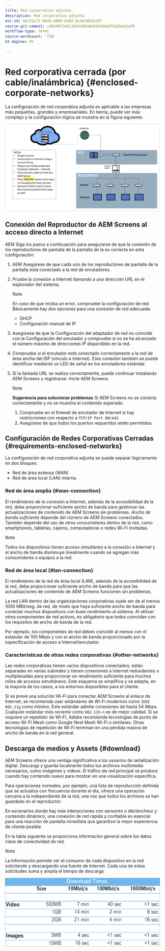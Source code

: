 ```yaml
---
title: Red corporativa adjunta
description: Red corporativa adjunta
exl-id: b8c52e72-86da-4089-ba02-0c643862419f
source-git-commit: ce8340f24d116b4268a6ed15dd4e9f626bad1ef6
workflow-type: tm+mt
source-wordcount: '710'
ht-degree: 0%

---
```


# Red corporativa cerrada (por cable/inalámbrica) {#enclosed-corporate-networks}

La configuración de red corporativa adjunta es aplicable a las empresas más pequeñas, grandes y empresariales. En teoría, puede ser más complejo y la configuración lógica se muestra en la figura siguiente.

![](/help/using/assets/enclosed-network-1.png)


## Conexión del Reproductor de AEM Screens al acceso directo a Internet

AEM Siga los pasos a continuación para asegurarse de que la conexión de los reproductores de pantalla de la pantalla de la es correcta en esta configuración:

1. AEM Asegúrese de que cada uno de los reproductores de pantalla de la pantalla está conectado a la red de enrutadores.
1. Pruebe la conexión a Internet llamando a una dirección URL en el explorador del sistema.

   >[!NOTE]
   >En caso de que reciba un error, compruebe la configuración de red. Básicamente hay dos opciones para una conexión de red adecuada:
   >* DHCP
   >* Configuración manual de IP

1. Asegúrese de que la Configuración del adaptador de red no coincide con la Configuración del enrutador y compruebe si no se ha alcanzado el número máximo de direcciones IP disponibles en la red.

1. Compruebe si el enrutador está conectado correctamente a la red de área ancha del ISP (vínculo a Internet). Esta conexión también se puede identificar mediante un LED de señal en los enrutadores estándar.
1. Si la llamada URL se realiza correctamente, puede continuar instalando AEM Screens y registrarse. Inicie AEM Screens.

   >[!NOTE]
   >**Sugerencia para solucionar problemas**
   >Si AEM Screens no se conecta correctamente y no se muestra el contenido esperado:
   >
   >1. Compruebe en el firewall de enrutador de Internet si hay restricciones con respecto a `TCP/IP Port 80/443`.
   >1. Asegúrese de que todos los puertos requeridos estén permitidos.

## Configuración de Redes Corporativas Cerradas {#requirements-enclosed-networks}

La configuración de red corporativa adjunta se puede separar lógicamente en dos bloques:

* Red de área extensa (WAN)
* Red de área local (LAN) interna.

### Red de área amplia {#wan-connection}

El rendimiento de la conexión a Internet, además de la accesibilidad de la red, debe proporcionar suficiente ancho de banda para gestionar las actualizaciones de contenido de AEM Screens sin problemas.
*Ancho de banda suficiente* depende del número de AEM Screens conectados. También depende del uso de otros consumidores dentro de la red, como smartphones, tabletas, cajeros, computadoras o redes Wi-Fi invitadas.

>[!NOTE]
>
>Todos los dispositivos tienen acceso simultáneo a la conexión a Internet y el ancho de banda disminuye linealmente cuando se agregan más consumidores o equipos a la red.

### Red de área local {#lan-connection}

El rendimiento de la red de área local (LAN), además de la accesibilidad de la red, debe proporcionar suficiente ancho de banda para que las actualizaciones de contenido de AEM Screens funcionen sin problemas.

La red LAN dentro de las organizaciones corporativas suele ser de al menos 1000 MBit/seg. de red, de modo que haya suficiente ancho de banda para conectar muchos dispositivos con buen rendimiento al sistema. Al utilizar otros componentes de red activos, es obligatorio que todos coincidan con los requisitos de ancho de banda de la red.

Por ejemplo, los componentes de red deben coincidir al menos con el estándar de 100 Mbps y con el ancho de banda proporcionado por la especificación de acceso a Internet/enrutador.

### Características de otras redes corporativas {#other-networks}

Las redes corporativas tienen varios dispositivos conectados, están separadas en varias subredes y tienen conexiones a Internet redundantes o multiplexadas para proporcionar un rendimiento suficiente para muchos miles de accesos simultáneos.
Este esquema se simplifica y se adapta, en la mayoría de los casos, a los entornos disponibles para el cliente.

Si se prevé una solución Wi-Fi para conectar AEM Screens al enlace de Internet, se recomienda usar estándares de Wi-Fi modernos como `IEEE 802.11g` como mínimo. Este estándar admite conexiones de hasta 54 Mbps. Cualquier estándar *más reciente* como `802.11h-n` es de mejor calidad. Si se requiere un repetidor de Wi-Fi, Adobe recomienda tecnologías de punto de acceso Wi-Fi Mesh como Google Nest Mesh Wi-Fi o similares.
Otras tecnologías de repetición de Wi-Fi terminan en una pérdida masiva de ancho de banda en la red general.

## Descarga de medios y Assets {#download}

AEM Screens ofrece una ventaja significativa a los usuarios de señalización digital. Descarga y guarda localmente todos los archivos multimedia necesarios, como imágenes y vídeos. El tráfico de red principal se produce cuando hay contenido nuevo para mostrar en una visualización específica.

Para operaciones normales, por ejemplo, una lista de reproducción definida que se actualiza con frecuencia durante el día, ofrece una operación cercana a la independiente de la red, una vez que todos los archivos se han guardado en el reproductor.

En escenarios donde hay más interacciones con sensores o déclencheur y contenido dinámico, una conexión de red rápida y confiable es esencial para una reacción de pantalla inmediata que garantice la mejor experiencia de cliente posible.

En la tabla siguiente se proporciona información general sobre los datos clave de conectividad de red.

>[!NOTE]
>La información permite ver el consumo de cada dispositivo en la red solicitando y descargando una fuente de Internet. Cada una de estas solicitudes suma y amplía el tiempo de descarga.

![](/help/using/assets/enclosed-network-download.png)
